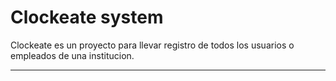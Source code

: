 # Clockeate system
Clockeate es un proyecto para llevar registro de todos los usuarios o empleados de una institucion.


---
